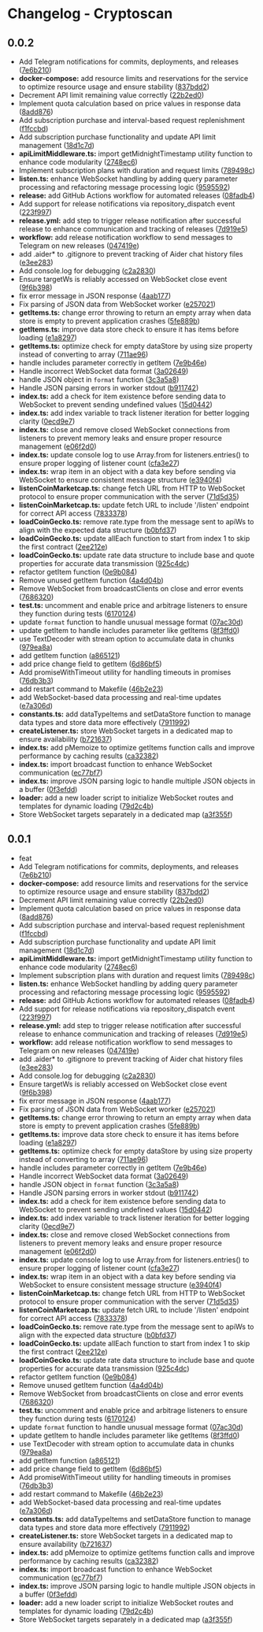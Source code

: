 # Changelog - Cryptoscan

## 0.0.2

* Add Telegram notifications for commits, deployments, and releases ([7e6b210](https://github.com/cryptoscan-pro/api/commit/7e6b21036b5be368128dc677a03bfbab56efada8))
* **docker-compose:** add resource limits and reservations for the service to optimize resource usage and ensure stability ([837bdd2](https://github.com/cryptoscan-pro/api/commit/837bdd20f95d95160d1405da24261b7a71b9d5ad))
* Decrement API limit remaining value correctly ([22b2ed0](https://github.com/cryptoscan-pro/api/commit/22b2ed051e7d690e196beebc93fec783afc0268d))
* Implement quota calculation based on price values in response data ([8add876](https://github.com/cryptoscan-pro/api/commit/8add8764d8f9dcdb015afad453cf3facbe3a0e1b))
* Add subscription purchase and interval-based request replenishment ([f1fccbd](https://github.com/cryptoscan-pro/api/commit/f1fccbdb229b13c406b9ad099a5c1f4f58bc4c40))
* Add subscription purchase functionality and update API limit management ([18d1c7d](https://github.com/cryptoscan-pro/api/commit/18d1c7d87cc81835a6713b387efd4e49de994774))
* **apiLimitMiddleware.ts:** import getMidnightTimestamp utility function to enhance code modularity ([2748ec6](https://github.com/cryptoscan-pro/api/commit/2748ec69718e4511a5585c16deedb87597bae1a6))
* Implement subscription plans with duration and request limits ([789498c](https://github.com/cryptoscan-pro/api/commit/789498c3ca828239a81be1ca43b1016c7a142766))
* **listen.ts:** enhance WebSocket handling by adding query parameter processing and refactoring message processing logic ([9595592](https://github.com/cryptoscan-pro/api/commit/95955928ab142c4674dc6e3380049de99688c6c5))
* **release:** add GitHub Actions workflow for automated releases ([08fadb4](https://github.com/cryptoscan-pro/api/commit/08fadb4192b5636149374904a7c4e8764354c228))
* Add support for release notifications via repository_dispatch event ([223f997](https://github.com/cryptoscan-pro/aggregator/commit/223f99773653c2827436e32d97683c645948b088))
* **release.yml:** add step to trigger release notification after successful release to enhance communication and tracking of releases ([7d919e5](https://github.com/cryptoscan-pro/aggregator/commit/7d919e5d701834b2388591e8989fea2142d77f30))
* **workflow:** add release notification workflow to send messages to Telegram on new releases ([047419e](https://github.com/cryptoscan-pro/aggregator/commit/047419eae5c4dfd90c2e1ef15ae5a942cb526fe0))
* add .aider* to .gitignore to prevent tracking of Aider chat history files ([e3ee283](https://github.com/cryptoscan-pro/aggregator/commit/e3ee283d176b99527b5525df14027057abafce55))
* Add console.log for debugging ([c2a2830](https://github.com/cryptoscan-pro/aggregator/commit/c2a2830fa43b8ce53e27e2006575e4f5b6ae98e3))
* Ensure targetWs is reliably accessed on WebSocket close event ([9f6b398](https://github.com/cryptoscan-pro/aggregator/commit/9f6b3985c77965a1a7ba619bcab70f6cde3cef19))
* fix error message in JSON response ([4aab177](https://github.com/cryptoscan-pro/aggregator/commit/4aab177121a6ff07ee569ede0a36651ed5597c87))
* Fix parsing of JSON data from WebSocket worker ([e257021](https://github.com/cryptoscan-pro/aggregator/commit/e257021933703994fcf78141b0800bc34d383863))
* **getItems.ts:** change error throwing to return an empty array when data store is empty to prevent application crashes ([5fe889b](https://github.com/cryptoscan-pro/aggregator/commit/5fe889b8a5f947724eed1a42edf100aec3e0cd7b))
* **getItems.ts:** improve data store check to ensure it has items before loading ([e1a8297](https://github.com/cryptoscan-pro/aggregator/commit/e1a8297754453bf67018863141fa4b19f1212b95))
* **getItems.ts:** optimize check for empty dataStore by using size property instead of converting to array ([711ae96](https://github.com/cryptoscan-pro/aggregator/commit/711ae9634f21096ce3567e8de5d5330298de52b1))
* handle includes parameter correctly in getItem ([7e9b46e](https://github.com/cryptoscan-pro/aggregator/commit/7e9b46e7bfe46d8a12c2f7085bd899bb3ca2475a))
* Handle incorrect WebSocket data format ([3a02649](https://github.com/cryptoscan-pro/aggregator/commit/3a0264975d75ffa7d7033c6a9ee30ddd18ab9e08))
* handle JSON object in `format` function ([3c3a5a8](https://github.com/cryptoscan-pro/aggregator/commit/3c3a5a8689dbf3e7eaeb4aac9bac52ede99840c8))
* Handle JSON parsing errors in worker stdout ([b911742](https://github.com/cryptoscan-pro/aggregator/commit/b911742a33b299c91b008af14e39447bfaefeba1))
* **index.ts:** add a check for item existence before sending data to WebSocket to prevent sending undefined values ([15d0442](https://github.com/cryptoscan-pro/aggregator/commit/15d0442adfbcd9063b813a038fa91075ca45b5e2))
* **index.ts:** add index variable to track listener iteration for better logging clarity ([0ecd9e7](https://github.com/cryptoscan-pro/aggregator/commit/0ecd9e7761fb20f076e8f95a9903fd0e8f193417))
* **index.ts:** close and remove closed WebSocket connections from listeners to prevent memory leaks and ensure proper resource management ([e06f2d0](https://github.com/cryptoscan-pro/aggregator/commit/e06f2d014165558520a5062ad84f698e5098a577))
* **index.ts:** update console log to use Array.from for listeners.entries() to ensure proper logging of listener count ([cfa3e27](https://github.com/cryptoscan-pro/aggregator/commit/cfa3e27bd023e8268e95764d97c6000bcf7c206c))
* **index.ts:** wrap item in an object with a data key before sending via WebSocket to ensure consistent message structure ([e3940f4](https://github.com/cryptoscan-pro/aggregator/commit/e3940f4e51b29de79700c405f632f2720cf9c3d5))
* **listenCoinMarketcap.ts:** change fetch URL from HTTP to WebSocket protocol to ensure proper communication with the server ([71d5d35](https://github.com/cryptoscan-pro/aggregator/commit/71d5d353351d2dac69d00302f854428beb904483))
* **listenCoinMarketcap.ts:** update fetch URL to include '/listen' endpoint for correct API access ([7833378](https://github.com/cryptoscan-pro/aggregator/commit/7833378ab688599377caa5c29e2b3ab3e9ba4406))
* **loadCoinGecko.ts:** remove rate.type from the message sent to apiWs to align with the expected data structure ([b0bfd37](https://github.com/cryptoscan-pro/aggregator/commit/b0bfd37bfab64d5f7f5b8fa3e366a45fc75c5749))
* **loadCoinGecko.ts:** update allEach function to start from index 1 to skip the first contract ([2ee212e](https://github.com/cryptoscan-pro/aggregator/commit/2ee212eec60f98d8a1bc5726b78c3887b755e99e))
* **loadCoinGecko.ts:** update rate data structure to include base and quote properties for accurate data transmission ([925c4dc](https://github.com/cryptoscan-pro/aggregator/commit/925c4dc564889eacd564d46b7fe7681b1c75055d))
* refactor getItem function ([0e9b084](https://github.com/cryptoscan-pro/aggregator/commit/0e9b084c9ba72f5ba8077baf8d6f4d2afba10794))
* Remove unused getItem function ([4a4d04b](https://github.com/cryptoscan-pro/aggregator/commit/4a4d04bd61463b2ea13da3aea15838274f45bfe8))
* Remove WebSocket from broadcastClients on close and error events ([7686320](https://github.com/cryptoscan-pro/aggregator/commit/7686320e55bf249125e69ff7c6aa047214dc2d69))
* **test.ts:** uncomment and enable price and arbitrage listeners to ensure they function during tests ([6170124](https://github.com/cryptoscan-pro/aggregator/commit/6170124d293cb68a7ec1e4b5325a514aa5ba7664))
* update `format` function to handle unusual message format ([07ac30d](https://github.com/cryptoscan-pro/aggregator/commit/07ac30d07b60a1d6988626693eb56672c6dfeb8a))
* update getItem to handle includes parameter like getItems ([8f3ffd0](https://github.com/cryptoscan-pro/aggregator/commit/8f3ffd0217996387551dcb650afd824d75e35669))
* use TextDecoder with stream option to accumulate data in chunks ([979ea8a](https://github.com/cryptoscan-pro/aggregator/commit/979ea8ace02d64126069f49e74706e0a0df99cda))
* add getItem function ([a865121](https://github.com/cryptoscan-pro/aggregator/commit/a865121fe32fc2c20d7b27009aa3bbbf4bef8e96))
* add price change field to getItem ([6d86bf5](https://github.com/cryptoscan-pro/aggregator/commit/6d86bf5debe9a2963481b7e002b4ae87c2903385))
* Add promiseWithTimeout utility for handling timeouts in promises ([76db3b3](https://github.com/cryptoscan-pro/aggregator/commit/76db3b3dc00993a8c7bddf0b37a8ae2d2d4dc14a))
* add restart command to Makefile ([46b2e23](https://github.com/cryptoscan-pro/aggregator/commit/46b2e235a7c5cd7e5878689f7bc8f8295f036595))
* add WebSocket-based data processing and real-time updates ([e7a306d](https://github.com/cryptoscan-pro/aggregator/commit/e7a306de87ccc7808fd67bc039a38cfdacf8ae85))
* **constants.ts:** add dataTypeItems and setDataStore function to manage data types and store data more effectively ([7911992](https://github.com/cryptoscan-pro/aggregator/commit/79119924904f7fca223e77188ff68891b625aebd))
* **createListener.ts:** store WebSocket targets in a dedicated map to ensure availability ([b721637](https://github.com/cryptoscan-pro/aggregator/commit/b721637b3ece48459e049e296d558dfc34ad2f85))
* **index.ts:** add pMemoize to optimize getItems function calls and improve performance by caching results ([ca32382](https://github.com/cryptoscan-pro/aggregator/commit/ca3238211f7550cf98eab917faba77b0c5446d9d))
* **index.ts:** import broadcast function to enhance WebSocket communication ([ec77bf7](https://github.com/cryptoscan-pro/aggregator/commit/ec77bf70a468998fa7ac276a7a7c981baf57e552))
* **index.ts:** improve JSON parsing logic to handle multiple JSON objects in a buffer ([0f3efdd](https://github.com/cryptoscan-pro/aggregator/commit/0f3efddd7f5a04e0e153d7d89151a779b2b4d9e7))
* **loader:** add a new loader script to initialize WebSocket routes and templates for dynamic loading ([79d2c4b](https://github.com/cryptoscan-pro/aggregator/commit/79d2c4ba2b5337d91f72034a7c73363e582bfad4))
* Store WebSocket targets separately in a dedicated map ([a3f355f](https://github.com/cryptoscan-pro/aggregator/commit/a3f355fe2210c941f53f090d1b91908bc29388b5))

## 0.0.1

- feat
- Add Telegram notifications for commits, deployments, and releases ([7e6b210](https://github.com/cryptoscan-pro/api/commit/7e6b21036b5be368128dc677a03bfbab56efada8))
- **docker-compose:** add resource limits and reservations for the service to optimize resource usage and ensure stability ([837bdd2](https://github.com/cryptoscan-pro/api/commit/837bdd20f95d95160d1405da24261b7a71b9d5ad))
- Decrement API limit remaining value correctly ([22b2ed0](https://github.com/cryptoscan-pro/api/commit/22b2ed051e7d690e196beebc93fec783afc0268d))
- Implement quota calculation based on price values in response data ([8add876](https://github.com/cryptoscan-pro/api/commit/8add8764d8f9dcdb015afad453cf3facbe3a0e1b))
- Add subscription purchase and interval-based request replenishment ([f1fccbd](https://github.com/cryptoscan-pro/api/commit/f1fccbdb229b13c406b9ad099a5c1f4f58bc4c40))
- Add subscription purchase functionality and update API limit management ([18d1c7d](https://github.com/cryptoscan-pro/api/commit/18d1c7d87cc81835a6713b387efd4e49de994774))
- **apiLimitMiddleware.ts:** import getMidnightTimestamp utility function to enhance code modularity ([2748ec6](https://github.com/cryptoscan-pro/api/commit/2748ec69718e4511a5585c16deedb87597bae1a6))
- Implement subscription plans with duration and request limits ([789498c](https://github.com/cryptoscan-pro/api/commit/789498c3ca828239a81be1ca43b1016c7a142766))
- **listen.ts:** enhance WebSocket handling by adding query parameter processing and refactoring message processing logic ([9595592](https://github.com/cryptoscan-pro/api/commit/95955928ab142c4674dc6e3380049de99688c6c5))
- **release:** add GitHub Actions workflow for automated releases ([08fadb4](https://github.com/cryptoscan-pro/api/commit/08fadb4192b5636149374904a7c4e8764354c228))
- Add support for release notifications via repository_dispatch event ([223f997](https://github.com/cryptoscan-pro/aggregator/commit/223f99773653c2827436e32d97683c645948b088))
- **release.yml:** add step to trigger release notification after successful release to enhance communication and tracking of releases ([7d919e5](https://github.com/cryptoscan-pro/aggregator/commit/7d919e5d701834b2388591e8989fea2142d77f30))
- **workflow:** add release notification workflow to send messages to Telegram on new releases ([047419e](https://github.com/cryptoscan-pro/aggregator/commit/047419eae5c4dfd90c2e1ef15ae5a942cb526fe0))
- add .aider\* to .gitignore to prevent tracking of Aider chat history files ([e3ee283](https://github.com/cryptoscan-pro/aggregator/commit/e3ee283d176b99527b5525df14027057abafce55))
- Add console.log for debugging ([c2a2830](https://github.com/cryptoscan-pro/aggregator/commit/c2a2830fa43b8ce53e27e2006575e4f5b6ae98e3))
- Ensure targetWs is reliably accessed on WebSocket close event ([9f6b398](https://github.com/cryptoscan-pro/aggregator/commit/9f6b3985c77965a1a7ba619bcab70f6cde3cef19))
- fix error message in JSON response ([4aab177](https://github.com/cryptoscan-pro/aggregator/commit/4aab177121a6ff07ee569ede0a36651ed5597c87))
- Fix parsing of JSON data from WebSocket worker ([e257021](https://github.com/cryptoscan-pro/aggregator/commit/e257021933703994fcf78141b0800bc34d383863))
- **getItems.ts:** change error throwing to return an empty array when data store is empty to prevent application crashes ([5fe889b](https://github.com/cryptoscan-pro/aggregator/commit/5fe889b8a5f947724eed1a42edf100aec3e0cd7b))
- **getItems.ts:** improve data store check to ensure it has items before loading ([e1a8297](https://github.com/cryptoscan-pro/aggregator/commit/e1a8297754453bf67018863141fa4b19f1212b95))
- **getItems.ts:** optimize check for empty dataStore by using size property instead of converting to array ([711ae96](https://github.com/cryptoscan-pro/aggregator/commit/711ae9634f21096ce3567e8de5d5330298de52b1))
- handle includes parameter correctly in getItem ([7e9b46e](https://github.com/cryptoscan-pro/aggregator/commit/7e9b46e7bfe46d8a12c2f7085bd899bb3ca2475a))
- Handle incorrect WebSocket data format ([3a02649](https://github.com/cryptoscan-pro/aggregator/commit/3a0264975d75ffa7d7033c6a9ee30ddd18ab9e08))
- handle JSON object in `format` function ([3c3a5a8](https://github.com/cryptoscan-pro/aggregator/commit/3c3a5a8689dbf3e7eaeb4aac9bac52ede99840c8))
- Handle JSON parsing errors in worker stdout ([b911742](https://github.com/cryptoscan-pro/aggregator/commit/b911742a33b299c91b008af14e39447bfaefeba1))
- **index.ts:** add a check for item existence before sending data to WebSocket to prevent sending undefined values ([15d0442](https://github.com/cryptoscan-pro/aggregator/commit/15d0442adfbcd9063b813a038fa91075ca45b5e2))
- **index.ts:** add index variable to track listener iteration for better logging clarity ([0ecd9e7](https://github.com/cryptoscan-pro/aggregator/commit/0ecd9e7761fb20f076e8f95a9903fd0e8f193417))
- **index.ts:** close and remove closed WebSocket connections from listeners to prevent memory leaks and ensure proper resource management ([e06f2d0](https://github.com/cryptoscan-pro/aggregator/commit/e06f2d014165558520a5062ad84f698e5098a577))
- **index.ts:** update console log to use Array.from for listeners.entries() to ensure proper logging of listener count ([cfa3e27](https://github.com/cryptoscan-pro/aggregator/commit/cfa3e27bd023e8268e95764d97c6000bcf7c206c))
- **index.ts:** wrap item in an object with a data key before sending via WebSocket to ensure consistent message structure ([e3940f4](https://github.com/cryptoscan-pro/aggregator/commit/e3940f4e51b29de79700c405f632f2720cf9c3d5))
- **listenCoinMarketcap.ts:** change fetch URL from HTTP to WebSocket protocol to ensure proper communication with the server ([71d5d35](https://github.com/cryptoscan-pro/aggregator/commit/71d5d353351d2dac69d00302f854428beb904483))
- **listenCoinMarketcap.ts:** update fetch URL to include '/listen' endpoint for correct API access ([7833378](https://github.com/cryptoscan-pro/aggregator/commit/7833378ab688599377caa5c29e2b3ab3e9ba4406))
- **loadCoinGecko.ts:** remove rate.type from the message sent to apiWs to align with the expected data structure ([b0bfd37](https://github.com/cryptoscan-pro/aggregator/commit/b0bfd37bfab64d5f7f5b8fa3e366a45fc75c5749))
- **loadCoinGecko.ts:** update allEach function to start from index 1 to skip the first contract ([2ee212e](https://github.com/cryptoscan-pro/aggregator/commit/2ee212eec60f98d8a1bc5726b78c3887b755e99e))
- **loadCoinGecko.ts:** update rate data structure to include base and quote properties for accurate data transmission ([925c4dc](https://github.com/cryptoscan-pro/aggregator/commit/925c4dc564889eacd564d46b7fe7681b1c75055d))
- refactor getItem function ([0e9b084](https://github.com/cryptoscan-pro/aggregator/commit/0e9b084c9ba72f5ba8077baf8d6f4d2afba10794))
- Remove unused getItem function ([4a4d04b](https://github.com/cryptoscan-pro/aggregator/commit/4a4d04bd61463b2ea13da3aea15838274f45bfe8))
- Remove WebSocket from broadcastClients on close and error events ([7686320](https://github.com/cryptoscan-pro/aggregator/commit/7686320e55bf249125e69ff7c6aa047214dc2d69))
- **test.ts:** uncomment and enable price and arbitrage listeners to ensure they function during tests ([6170124](https://github.com/cryptoscan-pro/aggregator/commit/6170124d293cb68a7ec1e4b5325a514aa5ba7664))
- update `format` function to handle unusual message format ([07ac30d](https://github.com/cryptoscan-pro/aggregator/commit/07ac30d07b60a1d6988626693eb56672c6dfeb8a))
- update getItem to handle includes parameter like getItems ([8f3ffd0](https://github.com/cryptoscan-pro/aggregator/commit/8f3ffd0217996387551dcb650afd824d75e35669))
- use TextDecoder with stream option to accumulate data in chunks ([979ea8a](https://github.com/cryptoscan-pro/aggregator/commit/979ea8ace02d64126069f49e74706e0a0df99cda))
- add getItem function ([a865121](https://github.com/cryptoscan-pro/aggregator/commit/a865121fe32fc2c20d7b27009aa3bbbf4bef8e96))
- add price change field to getItem ([6d86bf5](https://github.com/cryptoscan-pro/aggregator/commit/6d86bf5debe9a2963481b7e002b4ae87c2903385))
- Add promiseWithTimeout utility for handling timeouts in promises ([76db3b3](https://github.com/cryptoscan-pro/aggregator/commit/76db3b3dc00993a8c7bddf0b37a8ae2d2d4dc14a))
- add restart command to Makefile ([46b2e23](https://github.com/cryptoscan-pro/aggregator/commit/46b2e235a7c5cd7e5878689f7bc8f8295f036595))
- add WebSocket-based data processing and real-time updates ([e7a306d](https://github.com/cryptoscan-pro/aggregator/commit/e7a306de87ccc7808fd67bc039a38cfdacf8ae85))
- **constants.ts:** add dataTypeItems and setDataStore function to manage data types and store data more effectively ([7911992](https://github.com/cryptoscan-pro/aggregator/commit/79119924904f7fca223e77188ff68891b625aebd))
- **createListener.ts:** store WebSocket targets in a dedicated map to ensure availability ([b721637](https://github.com/cryptoscan-pro/aggregator/commit/b721637b3ece48459e049e296d558dfc34ad2f85))
- **index.ts:** add pMemoize to optimize getItems function calls and improve performance by caching results ([ca32382](https://github.com/cryptoscan-pro/aggregator/commit/ca3238211f7550cf98eab917faba77b0c5446d9d))
- **index.ts:** import broadcast function to enhance WebSocket communication ([ec77bf7](https://github.com/cryptoscan-pro/aggregator/commit/ec77bf70a468998fa7ac276a7a7c981baf57e552))
- **index.ts:** improve JSON parsing logic to handle multiple JSON objects in a buffer ([0f3efdd](https://github.com/cryptoscan-pro/aggregator/commit/0f3efddd7f5a04e0e153d7d89151a779b2b4d9e7))
- **loader:** add a new loader script to initialize WebSocket routes and templates for dynamic loading ([79d2c4b](https://github.com/cryptoscan-pro/aggregator/commit/79d2c4ba2b5337d91f72034a7c73363e582bfad4))
- Store WebSocket targets separately in a dedicated map ([a3f355f](https://github.com/cryptoscan-pro/aggregator/commit/a3f355fe2210c941f53f090d1b91908bc29388b5))

